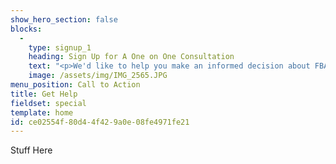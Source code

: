 ```yaml
---
show_hero_section: false
blocks:
  -
    type: signup_1
    heading: Sign Up for A One on One Consultation
    text: "<p>We'd like to help you make an informed decision about FBA.</p>"
    image: /assets/img/IMG_2565.JPG
menu_position: Call to Action
title: Get Help
fieldset: special
template: home
id: ce02554f-80d4-4f42-9a0e-08fe4971fe21
---
```

Stuff Here
